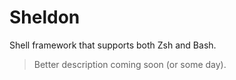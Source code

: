 # Sheldon
Shell framework that supports both Zsh and Bash.

> Better description coming soon (or some day).
